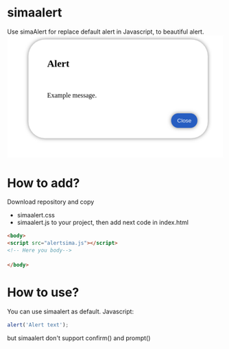 # simaalert
Use simaAlert for replace default alert in Javascript, to beautiful alert.
![Example sima alert](img.png)
# How to add?
Download repository and copy
- simaalert.css
- simaalert.js
to your project, then add next code in
index.html
```html
<body>
<script src="alertsima.js"></script>
<!-- Here you body--> 

</body>
```
# How to use?
You can use simaalert as default.
Javascript:
```javascript
alert('Alert text');
```
but simaalert don't support confirm() and prompt()
